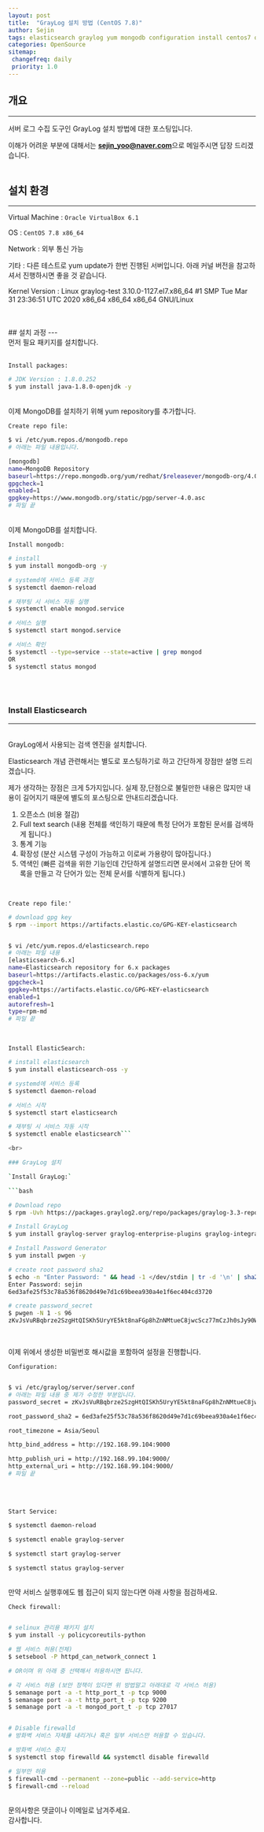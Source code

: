 ```yaml
---
layout: post
title:  "GrayLog 설치 방법 (CentOS 7.8)"
author: Sejin
tags: elasticsearch graylog yum mongodb configuration install centos7 opensource
categories: OpenSource
sitemap:
 changefreq: daily
 priority: 1.0
---
```


## 개요
---
서버 로그 수집 도구인 GrayLog 설치 방법에 대한 포스팅입니다.

이해가 어려운 부분에 대해서는 **sejin_yoo@naver.com**으로 메일주시면 답장 드리겠습니다.
<br>
<br> 
## 설치 환경
---
Virtual Machine : `Oracle VirtualBox 6.1`
  
OS : `CentOS 7.8 x86_64`
  
Network : 외부 통신 가능

기타 : 다른 테스트로 yum update가 한번 진행된 서버입니다. 아래 커널 버전을 참고하셔서 진행하시면 좋을 것 같습니다.

Kernel Version : Linux graylog-test 3.10.0-1127.el7.x86_64 #1 SMP Tue Mar 31 23:36:51 UTC 2020 x86_64 x86_64 x86_64 GNU/Linux
  
  <br>
<br>
## 설치 과정
---
  
<br>
먼저 필요 패키지를 설치합니다.
<br>
<br>

`Install packages:` 

```bash
# JDK Version : 1.8.0.252
$ yum install java-1.8.0-openjdk -y

```

<br>
이제 MongoDB를 설치하기 위해 yum repository를 추가합니다.
<br>

`Create repo file:`

```bash
$ vi /etc/yum.repos.d/mongodb.repo
# 아래는 파일 내용입니다.

[mongodb]
name=MongoDB Repository
baseurl=https://repo.mongodb.org/yum/redhat/$releasever/mongodb-org/4.0/x86_64/
gpgcheck=1
enabled=1
gpgkey=https://www.mongodb.org/static/pgp/server-4.0.asc
# 파일 끝


```

<br>
이제 MongoDB를 설치합니다.
<br>

`Install mongodb:`

```bash
# install
$ yum install mongodb-org -y

# systemd에 서비스 등록 과정
$ systemctl daemon-reload

# 재부팅 시 서비스 자동 실행
$ systemctl enable mongod.service

# 서비스 실행
$ systemctl start mongod.service

# 서비스 확인
$ systemctl --type=service --state=active | grep mongod 
OR
$ systemctl status mongod


```

<br>

<br>

### Install Elasticsearch
---

<br>
GrayLog에서 사용되는 검색 엔진을 설치합니다.

Elasticsearch 개념 관련해서는 별도로 포스팅하기로 하고 간단하게 장점만 설명 드리겠습니다.

제가 생각하는 장점은 크게 5가지입니다. 실제 장,단점으로 불릴만한 내용은 많지만 내용이 길어지기 때문에 별도의 포스팅으로 안내드리겠습니다.
1. 오픈소스 (비용 절감)
2. Full text search (내용 전체를 색인하기 때문에 특정 단어가 포함된 문서를 검색하게 됩니다.)
3. 통계 기능
4. 확장성 (분산 시스템 구성이 가능하고 이로써 가용량이 많아집니다.)
5. 역색인 (빠른 검색을 위한 기능인데 간단하게 설명드리면 문서에서 고유한 단어 목록을 만들고 각 단어가 있는 전체 문서를 식별하게 됩니다.)

<br>

`Create repo file:'`
```bash
# download gpg key
$ rpm --import https://artifacts.elastic.co/GPG-KEY-elasticsearch


$ vi /etc/yum.repos.d/elasticsearch.repo
# 아래는 파일 내용
[elasticsearch-6.x]
name=Elasticsearch repository for 6.x packages
baseurl=https://artifacts.elastic.co/packages/oss-6.x/yum
gpgcheck=1
gpgkey=https://artifacts.elastic.co/GPG-KEY-elasticsearch
enabled=1
autorefresh=1
type=rpm-md
# 파일 끝

```

<br>

`Install ElasticSearch: `

```bash
# install elasticsearch
$ yum install elasticsearch-oss -y

# systemd에 서비스 등록
$ systemctl daemon-reload

# 서비스 시작
$ systemctl start elasticsearch

# 재부팅 시 서비스 자동 시작
$ systemctl enable elasticsearch```

<br>

### GrayLog 설치

`Install GrayLog:`

```bash

# Download repo
$ rpm -Uvh https://packages.graylog2.org/repo/packages/graylog-3.3-repository_latest.rpm

# Install GrayLog
$ yum install graylog-server graylog-enterprise-plugins graylog-integrations-plugins graylog-enterprise-integrations-plugins -y

# Install Password Generator
$ yum install pwgen -y

# create root password sha2
$ echo -n "Enter Password: " && head -1 </dev/stdin | tr -d '\n' | sha256sum | cut -d" " -f1
Enter Password: sejin
6ed3afe25f53c78a536f8620d49e7d1c69beea930a4e1f6ec404cd3720

# create password_secret
$ pwgen -N 1 -s 96
zKvJsVuRBqbrze2SzgHtQISKh5UryYE5kt8naFGp8hZnNMtueC8jwcScz77mCzJh0sJy90W71Lev0cNCiMlY


```

<br>

이제 위에서 생성한 비밀번호 해시값을 포함하여 설정을 진행합니다.
<br>

`Configuration: `

```bash

$ vi /etc/graylog/server/server.conf
# 아래는 파일 내용 중 제가 수정한 부분입니다.
password_secret = zKvJsVuRBqbrze2SzgHtQISKh5UryYE5kt8naFGp8hZnNMtueC8jwcScz77mCzJh0sJy90W71Lev0cNC

root_password_sha2 = 6ed3afe25f53c78a536f8620d49e7d1c69beea930a4e1f6ec404c

root_timezone = Asia/Seoul

http_bind_address = http://192.168.99.104:9000

http_publish_uri = http://192.168.99.104:9000/
http_external_uri = http://192.168.99.104:9000/
# 파일 끝


```

<br>

<br>

`Start Service: `

```bash
$ systemctl daemon-reload

$ systemctl enable graylog-server

$ systemctl start graylog-server

$ systemctl status graylog-server

```

<br>
만약 서비스 실행후에도 웹 접근이 되지 않는다면 아래 사항을 점검하세요.
<br>

`Check firewall: `

```bash

# selinux 관리용 패키지 설치
$ yum install -y policycoreutils-python

# 웹 서비스 허용(전체)
$ setsebool -P httpd_can_network_connect 1

# OR이며 위 아래 중 선택해서 허용하시면 됩니다. 

# 각 서비스 허용 (보안 정책이 있다면 위 방법말고 아래대로 각 서비스 허용)
$ semanage port -a -t http_port_t -p tcp 9000
$ semanage port -a -t http_port_t -p tcp 9200
$ semanage port -a -t mongod_port_t -p tcp 27017


# Disable firewalld
# 방화벽 서비스 자체를 내리거나 혹은 일부 서비스만 허용할 수 있습니다.

# 방화벽 서비스 중지
$ systemctl stop firewalld && systemctl disable firewalld

# 일부만 허용
$ firewall-cmd --permanent --zone=public --add-service=http
$ firewall-cmd --reload


```



<br>
문의사항은 댓글이나 이메일로 남겨주세요.
<br>
감사합니다.
